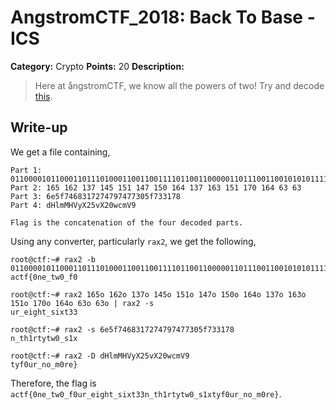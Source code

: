 # AngstromCTF_2018: Back To Base - ICS

**Category:** Crypto
**Points:** 20
**Description:**

>Here at ångstromCTF, we know all the powers of two! Try and decode [this](problem.txt).

## Write-up
We get a file containing,

    Part 1: 011000010110001101110100011001100111101100110000011011100110010101011111011101000111011100110000010111110110011000110000
    Part 2: 165 162 137 145 151 147 150 164 137 163 151 170 164 63 63 
    Part 3: 6e5f7468317274797477305f733178
    Part 4: dHlmMHVyX25vX20wcmV9

    Flag is the concatenation of the four decoded parts.

Using any converter, particularly `rax2`, we get the following,

    root@ctf:~# rax2 -b 011000010110001101110100011001100111101100110000011011100110010101011111011101000111011100110000010111110110011000110000
    actf{0ne_tw0_f0

    root@ctf:~# rax2 165o 162o 137o 145o 151o 147o 150o 164o 137o 163o 151o 170o 164o 63o 63o | rax2 -s
    ur_eight_sixt33

    root@ctf:~# rax2 -s 6e5f7468317274797477305f733178
    n_th1rtytw0_s1x

    root@ctf:~# rax2 -D dHlmMHVyX25vX20wcmV9
    tyf0ur_no_m0re}

Therefore, the flag is `actf{0ne_tw0_f0ur_eight_sixt33n_th1rtytw0_s1xtyf0ur_no_m0re}`.
